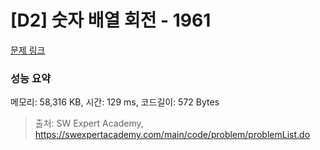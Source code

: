 # [D2] 숫자 배열 회전 - 1961 

[문제 링크](https://swexpertacademy.com/main/code/problem/problemDetail.do?contestProbId=AV5Pq-OKAVYDFAUq) 

### 성능 요약

메모리: 58,316 KB, 시간: 129 ms, 코드길이: 572 Bytes



> 출처: SW Expert Academy, https://swexpertacademy.com/main/code/problem/problemList.do